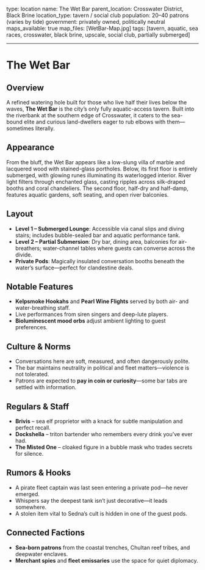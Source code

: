 type: location
name: The Wet Bar
parent_location: Crosswater District, Black Brine
location_type: tavern / social club
population: 20–40 patrons (varies by tide)
government: privately owned, politically neutral
maps_available: true
map_files: [WetBar-Map.jpg]
tags: [tavern, aquatic, sea races, crosswater, black brine, upscale, social club, partially submerged]

---

# The Wet Bar

## Overview
A refined watering hole built for those who live half their lives below the waves, **The Wet Bar** is the city’s only fully aquatic-access tavern. Built into the riverbank at the southern edge of Crosswater, it caters to the sea-bound elite and curious land-dwellers eager to rub elbows with them—sometimes literally.

## Appearance
From the bluff, the Wet Bar appears like a low-slung villa of marble and lacquered wood with stained-glass portholes. Below, its first floor is entirely submerged, with glowing runes illuminating its waterlogged interior. River light filters through enchanted glass, casting ripples across silk-draped booths and coral chandeliers. The second floor, half-dry and half-damp, features aquatic gardens, soft seating, and open river balconies.

## Layout
- **Level 1 – Submerged Lounge**: Accessible via canal slips and diving stairs; includes bubble-sealed bar and aquatic performance tank.
- **Level 2 – Partial Submersion**: Dry bar, dining area, balconies for air-breathers; water-channel tables where guests can converse across the divide.
- **Private Pods**: Magically insulated conversation booths beneath the water’s surface—perfect for clandestine deals.

## Notable Features
- **Kelpsmoke Hookahs** and **Pearl Wine Flights** served by both air- and water-breathing staff.
- Live performances from siren singers and deep-lute players.
- **Bioluminescent mood orbs** adjust ambient lighting to guest preferences.

## Culture & Norms
- Conversations here are soft, measured, and often dangerously polite.
- The bar maintains neutrality in political and fleet matters—violence is not tolerated.
- Patrons are expected to **pay in coin or curiosity**—some bar tabs are settled with information.

## Regulars & Staff
- **Brivis** – sea elf proprietor with a knack for subtle manipulation and perfect recall.
- **Dockshella** – triton bartender who remembers every drink you’ve ever had.
- **The Misted One** – cloaked figure in a bubble mask who trades secrets for silence.

## Rumors & Hooks
- A pirate fleet captain was last seen entering a private pod—he never emerged.
- Whispers say the deepest tank isn’t just decorative—it leads somewhere.
- A stolen item vital to Sedna’s cult is hidden in one of the guest pods.

## Connected Factions
- **Sea-born patrons** from the coastal trenches, Chultan reef tribes, and deepwater enclaves.
- **Merchant spies** and **fleet emissaries** use the space for quiet diplomacy.


